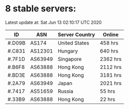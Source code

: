 # 8 stable servers:

Latest update at: Sat Jun 13 02:10:17 UTC 2020

| ID | ASN | Server Country | Online |
| -- | --- | -------------- | ------ |
| #.D09B | AS174 | United States | 458 hrs |
| #.C831 | AS12301 | Hungary | 640 hrs |
| #.7F1D | AS63949 | Singapore | 2362 hrs |
| #.B6F8 | AS63888 | Hong Kong | 2112 hrs |
| #.BD3E | AS63888 | Hong Kong | 3181 hrs |
| #.2A79 | AS63949 | Japan | 2021 hrs |
| #.7417 | AS51659 | Russia | 55 hrs |
| #.33B9 | AS63888 | Hong Kong | 22 hrs |

